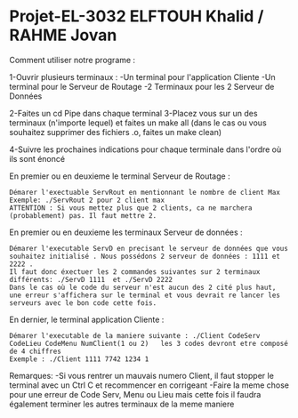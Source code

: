 # Projet-EL-3032 ELFTOUH Khalid / RAHME Jovan

Comment utiliser notre programe :

1-Ouvrir plusieurs terminaux : 
        -Un terminal pour l'application Cliente
        -Un terminal pour le Serveur de Routage
        -2 Terminaux pour les 2 Serveur de Données

2-Faites un cd Pipe dans chaque terminal
3-Placez vous sur un des terminaux (n'importe lequel) et faites un make all (dans le cas ou vous souhaitez supprimer des fichiers .o, faites un make clean)

4-Suivre les prochaines indications pour chaque terminale dans l'ordre où ils sont énoncé



En premier ou en deuxieme le terminal Serveur de Routage :

    Démarer l'exectuable ServRout en mentionnant le nombre de client Max Exemple: ./ServRout 2 pour 2 client max  
    ATTENTION : Si vous mettez plus que 2 clients, ca ne marchera (probablement) pas. Il faut mettre 2. 



En premier ou en deuxieme les terminaux Serveur de données :

    Démarer l'executable ServD en precisant le serveur de données que vous souhaitez initialisé . Nous possédons 2 serveur de données : 1111 et 2222 . 
    Il faut donc éxectuer les 2 commandes suivantes sur 2 terminaux différents: ./ServD 1111  et ./ServD 2222 
    Dans le cas où le code du serveur n'est aucun des 2 cité plus haut, une erreur s'affichera sur le terminal et vous devrait re lancer les serveurs avec le bon code cette fois.
    


En dernier, le terminal application Cliente :

    Démarer l'executable de la maniere suivante : ./Client CodeServ CodeLieu CodeMenu NumClient(1 ou 2)   les 3 codes devront etre composé de 4 chiffres
    Exemple : ./Client 1111 7742 1234 1


Remarques:
    -Si vous rentrer un mauvais numero Client, il faut stopper le terminal avec un Ctrl C et recommencer en corrigeant
    -Faire la meme chose pour une erreur de Code Serv, Menu ou Lieu mais cette fois il faudra également terminer les autres terminaux de la meme maniere
